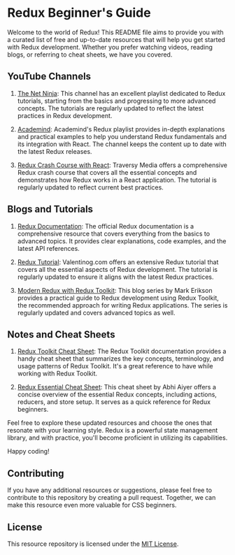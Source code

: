 # Redux Beginner's Guide

Welcome to the world of Redux! This README file aims to provide you with a curated list of free and up-to-date resources that will help you get started with Redux development. Whether you prefer watching videos, reading blogs, or referring to cheat sheets, we have you covered.

## YouTube Channels

1. [The Net Ninja](https://www.youtube.com/playlist?list=PL4cUxeGkcC9iK6Qhn-QLcXCXPQUov1U7f): This channel has an excellent playlist dedicated to Redux tutorials, starting from the basics and progressing to more advanced concepts. The tutorials are regularly updated to reflect the latest practices in Redux development.

2. [Academind](https://www.youtube.com/playlist?list=PL55RiY5tL51rrC3sh8qLiYHqUV3twEYU_): Academind's Redux playlist provides in-depth explanations and practical examples to help you understand Redux fundamentals and its integration with React. The channel keeps the content up to date with the latest Redux releases.

3. [Redux Crash Course with React](https://www.youtube.com/watch?v=93p3LxR9xfM): Traversy Media offers a comprehensive Redux crash course that covers all the essential concepts and demonstrates how Redux works in a React application. The tutorial is regularly updated to reflect current best practices.

## Blogs and Tutorials

1. [Redux Documentation](https://redux.js.org/): The official Redux documentation is a comprehensive resource that covers everything from the basics to advanced topics. It provides clear explanations, code examples, and the latest API references.

2. [Redux Tutorial](https://www.valentinog.com/blog/redux/): Valentinog.com offers an extensive Redux tutorial that covers all the essential aspects of Redux development. The tutorial is regularly updated to ensure it aligns with the latest Redux practices.

3. [Modern Redux with Redux Toolkit](https://blog.isquaredsoftware.com/series/practical-redux/): This blog series by Mark Erikson provides a practical guide to Redux development using Redux Toolkit, the recommended approach for writing Redux applications. The series is regularly updated and covers advanced topics as well.

## Notes and Cheat Sheets

1. [Redux Toolkit Cheat Sheet](https://redux-toolkit.js.org/tutorials/typescript): The Redux Toolkit documentation provides a handy cheat sheet that summarizes the key concepts, terminology, and usage patterns of Redux Toolkit. It's a great reference to have while working with Redux Toolkit.

2. [Redux Essential Cheat Sheet](https://gist.github.com/abhiaiyer91/5ca39eb3c426c7a894637a9cda0e6e18): This cheat sheet by Abhi Aiyer offers a concise overview of the essential Redux concepts, including actions, reducers, and store setup. It serves as a quick reference for Redux beginners.

Feel free to explore these updated resources and choose the ones that resonate with your learning style. Redux is a powerful state management library, and with practice, you'll become proficient in utilizing its capabilities. 

Happy coding!

## Contributing

If you have any additional resources or suggestions, please feel free to contribute to this repository by creating a pull request. Together, we can make this resource even more valuable for CSS beginners.

## License

This resource repository is licensed under the [MIT License](LICENSE.md).

